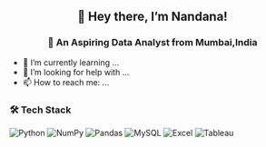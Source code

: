 ## <p align="center"> 👋 Hey there, I’m Nandana! 
### <p align="center">🎯 An Aspiring Data Analyst from Mumbai,India
<!-- 
**NandanaAnup/NandanaAnup** is a ✨ _special_ ✨ repository because its `README.md` (this file) appears on your GitHub profile.
Here are some ideas to get you started:
## 🚀 About 
- 🔭 I’m currently working on ...
- 🌱 I’m currently learning ...
- 👯 I’m looking to collaborate on ...
- 🤔 I’m looking for help with ...
- 💬 Ask me about ...
- 📫 How to reach me: ...
- 😄 Pronouns: ...
- ⚡ Fun fact: ...
-->
   

- 🌱 I’m currently learning ...
- 🤔 I’m looking for help with ...
- 📫 How to reach me: ...





### 🛠️ Tech Stack  
![Python](https://img.shields.io/badge/Python-3776AB?logo=python&logoColor=white) ![NumPy](https://img.shields.io/badge/NumPy-4D77CF?logo=numpy&logoColor=white) ![Pandas](https://img.shields.io/badge/Pandas-150458?logo=pandas&logoColor=white) ![MySQL](https://img.shields.io/badge/MySQL-4479A1?logo=mysql&logoColor=white) ![Excel](https://img.shields.io/badge/Excel-217346?logo=microsoft-excel&logoColor=white) ![Tableau](https://img.shields.io/badge/Tableau-E97627?logo=tableau&logoColor=white)    
